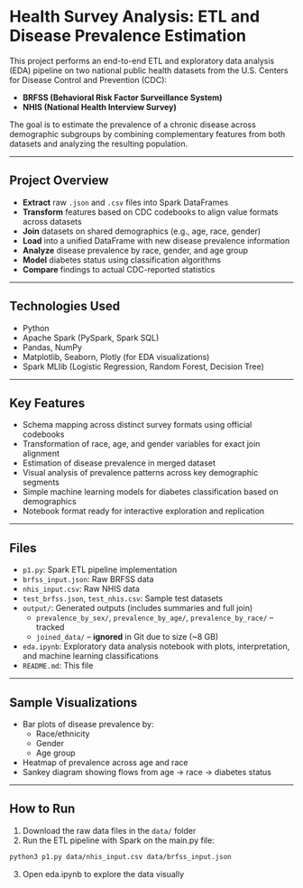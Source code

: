# Health Survey Analysis: ETL and Disease Prevalence Estimation

This project performs an end-to-end ETL and exploratory data analysis (EDA) pipeline on two national public health datasets from the U.S. Centers for Disease Control and Prevention (CDC):  
- **BRFSS (Behavioral Risk Factor Surveillance System)**  
- **NHIS (National Health Interview Survey)**

The goal is to estimate the prevalence of a chronic disease across demographic subgroups by combining complementary features from both datasets and analyzing the resulting population.

---

## Project Overview

- **Extract** raw `.json` and `.csv` files into Spark DataFrames  
- **Transform** features based on CDC codebooks to align value formats across datasets  
- **Join** datasets on shared demographics (e.g., age, race, gender)  
- **Load** into a unified DataFrame with new disease prevalence information  
- **Analyze** disease prevalence by race, gender, and age group  
- **Model** diabetes status using classification algorithms  
- **Compare** findings to actual CDC-reported statistics  

---

## Technologies Used

- Python  
- Apache Spark (PySpark, Spark SQL)  
- Pandas, NumPy  
- Matplotlib, Seaborn, Plotly (for EDA visualizations)  
- Spark MLlib (Logistic Regression, Random Forest, Decision Tree)  

---

## Key Features

- Schema mapping across distinct survey formats using official codebooks  
- Transformation of race, age, and gender variables for exact join alignment  
- Estimation of disease prevalence in merged dataset  
- Visual analysis of prevalence patterns across key demographic segments  
- Simple machine learning models for diabetes classification based on demographics  
- Notebook format ready for interactive exploration and replication  

---

## Files

- `p1.py`: Spark ETL pipeline implementation  
- `brfss_input.json`: Raw BRFSS data  
- `nhis_input.csv`: Raw NHIS data  
- `test_brfss.json`, `test_nhis.csv`: Sample test datasets  
- `output/`: Generated outputs (includes summaries and full join)  
  - `prevalence_by_sex/`, `prevalence_by_age/`, `prevalence_by_race/` – tracked  
  - `joined_data/` – **ignored** in Git due to size (~8 GB)  
- `eda.ipynb`: Exploratory data analysis notebook with plots, interpretation, and machine learning classifications
- `README.md`: This file  

---

## Sample Visualizations

- Bar plots of disease prevalence by:
  - Race/ethnicity  
  - Gender  
  - Age group  
- Heatmap of prevalence across age and race  
- Sankey diagram showing flows from age → race → diabetes status  

---

## How to Run

1. Download the raw data files in the `data/` folder
2. Run the ETL pipeline with Spark on the main.py file:
```bash
python3 p1.py data/nhis_input.csv data/brfss_input.json
```

3. Open eda.ipynb to explore the data visually
